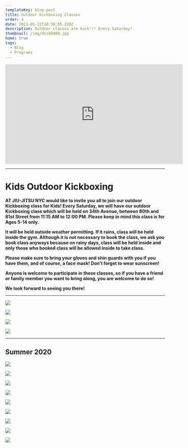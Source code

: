 ```yaml
---
templateKey: blog-post
title: Outdoor Kickboxing Classes
order: 4
date: 2021-05-22T20:30:05.220Z
description: Outdoor classes are back!!! Every Saturday!
thumbnail: /img/dsc08488.jpg
home: true
tags:
  - Blog
  - Programs
---
```

<iframe width="560" height="315" src="https://www.youtube.com/embed/L9bfctgqOtI" frameborder="0" allow="accelerometer; autoplay; clipboard-write; encrypted-media; gyroscope; picture-in-picture" allowfullscreen></iframe>

- - -

# Kids Outdoor Kickboxing

**AT JIU-JITSU NYC would like to invite you all to join our outdoor Kickboxing class for Kids! Every Saturday, we will have our outdoor Kickboxing class which will be held on 34th Avenue, between 80th and 81st Street from 11:15 AM to 12:00 PM. Please keep in mind this class is for Ages 5-14 only.**

**It will be held outside weather permitting. If it rains, class will be held inside the gym. Although it is not necessary to book the class, we ask you book class anyways because on rainy days, class will be held inside and only those who booked class will be allowed inside to take class.**

**Please make sure to bring your gloves and shin guards with you if you have them, and of course, a face mask! Don't forget to wear sunscreen!**

**Anyone is welcome to participate in these classes, so if you have a friend or family member you want to bring along, you are welcome to do so!**

**We look forward to seeing you there!**

- - -

![](/img/dsc02276.jpg)

![](/img/dsc02318.jpg)

![](/img/dsc02295.jpg)

![](/img/dsc02219.jpg)

- - -

## **Summer 2020**

![](/img/mvi_4294.mov.00_00_05_26.still001.png)

![](/img/dsc08802.jpg)

![](/img/dsc08151.jpg)

![](/img/img_5802.jpg)

![](/img/dsc08761.jpg)

![](/img/mvi_4303.mov.00_04_32_16.still006.png)

![](/img/dsc08199.jpg)

![](/img/dsc08591.jpg)

![](/img/dsc08770.jpg)
